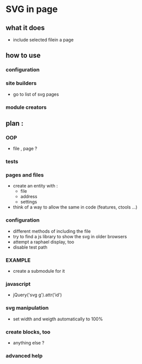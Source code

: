 # SVG in page

## what it does
* include selected filein a page

## how to use
### configuration
### site builders
* go to list of svg pages

### module creators


## plan :
### OOP
* file , page ?

### tests

### pages and files
* create an entity with :
  * file
  * address
  * settings
* think of a way to allow the same in code (features, ctools ...)

### configuration
* different methods of including the file
* try to find a js library to show the svg in older browsers
* attempt a raphael display, too
* disable test path

### EXAMPLE
* create a submodule for it

### javascript
* jQuery('svg g').attr('id')

### svg manipulation
* set width and weigth automatically to 100%

### create blocks, too
* anything else ?

### advanced help
